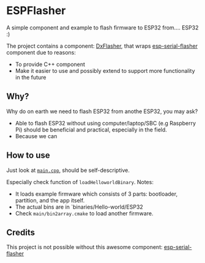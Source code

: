 # ESPFlasher
A simple component and example to flash firmware to ESP32 from.... ESP32 :)

The project contains a component: [DxFlasher](https://github.com/andriyadi/ESPFlasher/tree/main/components/DxFlasher), that wraps [esp-serial-flasher](https://github.com/espressif/esp-serial-flasher) component due to reasons:
* To provide C++ component
* Make it easier to use and possibly extend to support more functionality in the future

## Why?
Why do on earth we need to flash ESP32 from anothe ESP32, you may ask?
* Able to flash ESP32 without using computer/laptop/SBC (e.g Raspberry Pi) should be beneficial and practical, especially in the field.
* Because we can

## How to use
Just look at [`main.cpp`](https://github.com/andriyadi/ESPFlasher/blob/main/main/main.cpp), should be self-descriptive.

Especially check function of `loadHelloworldBinary`. Notes:
* It loads example firmware which consists of 3 parts: bootloader, partition, and the app itself.
* The actual bins are in `binaries/Hello-world/ESP32
* Check `main/bin2array.cmake` to load another firmware.


## Credits
This project is not possible without this awesome component: [esp-serial-flasher](https://github.com/espressif/esp-serial-flasher)